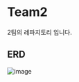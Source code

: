 # Team2
2팀의 레파지토리 입니다.

## ERD
![image](https://user-images.githubusercontent.com/46276276/215656717-f6753d27-ff0b-48b7-9eca-5fca995dd932.png)
